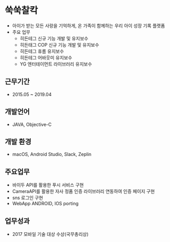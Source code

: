# 쑥쑥찰칵
- 아이가 받는 모든 사랑을 기억하게, 온 가족이 함께하는 우리 아이 성장 기록 플랫폼
- 주요 업무
  - 히든테그 신규 기능 개발 및 유지보수
  - 히든태그 COP 신규 기능 개발 및 유지보수
  - 히든테그 휴롬 유지보수
  - 히든테그 어바웃미 유지보수
  - YG 엔터테이먼트 라이브러리 유지보수

## 근무기간
- 2015.05 ~ 2019.04

## 개발언어
- JAVA, Objective-C

## 개발 환경
- macOS, Android Studio, Slack, Zeplin

## 주요업무
- 바이두 API를 활용한 푸시 서비스 구현
- CameraAPI를 활용한 자사 정품 인증 라이브러리 연동하여 인증 페이지 구현
- sns 로그인 구현
- WebApp ANDROID, IOS porting

## 업무성과
 - 2017 모바일 기술 대상 수상(국무총리상)
